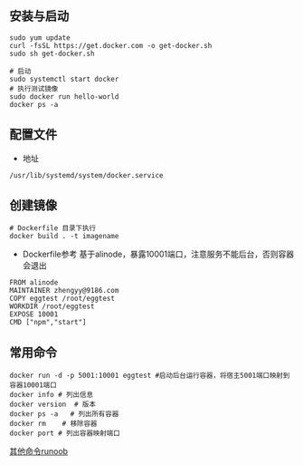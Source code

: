 ## 安装与启动
```shell
sudo yum update
curl -fsSL https://get.docker.com -o get-docker.sh
sudo sh get-docker.sh

# 启动
sudo systemctl start docker
# 执行测试镜像
sudo docker run hello-world
docker ps -a
```

## 配置文件

- 地址
```text
/usr/lib/systemd/system/docker.service
```

## 创建镜像

```shell
# Dockerfile 目录下执行
docker build . -t imagename
```

- Dockerfile参考
基于alinode，暴露10001端口，注意服务不能后台，否则容器会退出

```shell
FROM alinode
MAINTAINER zhengyy@9186.com
COPY eggtest /root/eggtest
WORKDIR /root/eggtest
EXPOSE 10001
CMD ["npm","start"]
```

## 常用命令
```shell
docker run -d -p 5001:10001 eggtest #启动后台运行容器，将宿主5001端口映射到容器10001端口
docker info # 列出信息
docker version  # 版本
docker ps -a   # 列出所有容器
docker rm    # 移除容器
docker port # 列出容器映射端口
```
[其他命令runoob](https://www.runoob.com/docker/docker-command-manual.html)
